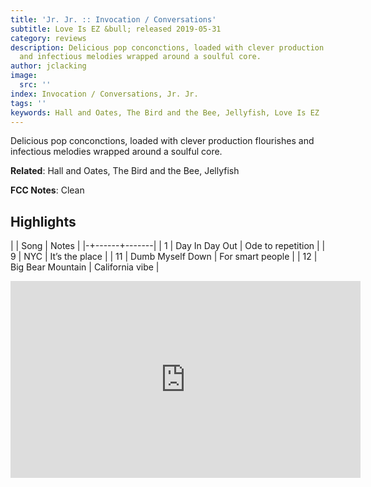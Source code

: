 ```yaml
---
title: 'Jr. Jr. :: Invocation / Conversations'
subtitle: Love Is EZ &bull; released 2019-05-31
category: reviews
description: Delicious pop conconctions, loaded with clever production flourishes
  and infectious melodies wrapped around a soulful core.
author: jclacking
image:
  src: ''
index: Invocation / Conversations, Jr. Jr.
tags: ''
keywords: Hall and Oates, The Bird and the Bee, Jellyfish, Love Is EZ
---
```

Delicious pop conconctions, loaded with clever production flourishes and infectious melodies wrapped around a soulful core.<!--more-->

**Related**: Hall and Oates, The Bird and the Bee, Jellyfish

**FCC Notes**: Clean

## Highlights

| | Song | Notes |
|-+------+-------|
| 1 | Day In Day Out | Ode to repetition |
| 9 | NYC | It’s the place |
| 11 | Dumb Myself Down | For smart people |
| 12 | Big Bear Mountain | California vibe |

<div class="tlo-detail-video"><iframe width="560" height="315" src="https://www.youtube.com/embed/fU3WoD13IdE" frameborder="0" allow="autoplay; encrypted-media" allowfullscreen></iframe></div>

